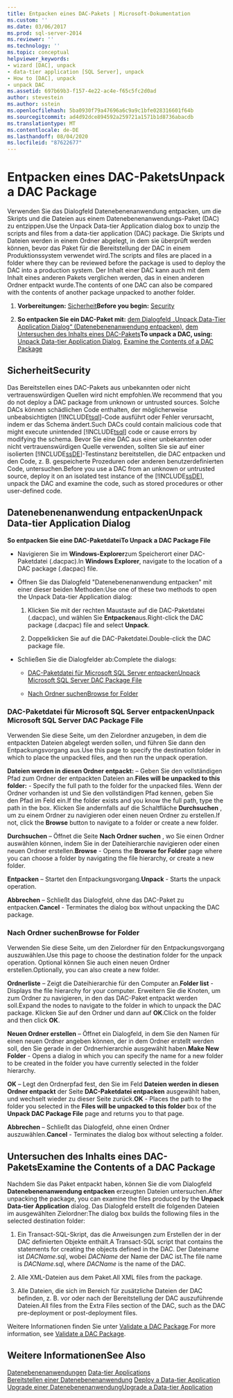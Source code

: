 ```yaml
---
title: Entpacken eines DAC-Pakets | Microsoft-Dokumentation
ms.custom: ''
ms.date: 03/06/2017
ms.prod: sql-server-2014
ms.reviewer: ''
ms.technology: ''
ms.topic: conceptual
helpviewer_keywords:
- wizard [DAC], unpack
- data-tier application [SQL Server], unpack
- How to [DAC], unpack
- unpack DAC
ms.assetid: 697b69b3-f157-4e22-ac4e-f65c5fc2d0ad
author: stevestein
ms.author: sstein
ms.openlocfilehash: 5ba0930f79a47696a6c9a9c1bfe028316601f64b
ms.sourcegitcommit: ad4d92dce894592a259721a1571b1d8736abacdb
ms.translationtype: MT
ms.contentlocale: de-DE
ms.lasthandoff: 08/04/2020
ms.locfileid: "87622677"
---
```

# <a name="unpack-a-dac-package"></a><span data-ttu-id="d121c-102">Entpacken eines DAC-Pakets</span><span class="sxs-lookup"><span data-stu-id="d121c-102">Unpack a DAC Package</span></span>
  <span data-ttu-id="d121c-103">Verwenden Sie das Dialogfeld Datenebenenanwendung entpacken, um die Skripts und die Dateien aus einem Datenebenenanwendungs-Paket (DAC) zu entzippen.</span><span class="sxs-lookup"><span data-stu-id="d121c-103">Use the Unpack Data-tier Application dialog box to unzip the scripts and files from a data-tier application (DAC) package.</span></span> <span data-ttu-id="d121c-104">Die Skripts und Dateien werden in einem Ordner abgelegt, in dem sie überprüft werden können, bevor das Paket für die Bereitstellung der DAC in einem Produktionssystem verwendet wird.</span><span class="sxs-lookup"><span data-stu-id="d121c-104">The scripts and files are placed in a folder where they can be reviewed before the package is used to deploy the DAC into a production system.</span></span> <span data-ttu-id="d121c-105">Der Inhalt einer DAC kann auch mit dem Inhalt eines anderen Pakets verglichen werden, das in einen anderen Ordner entpackt wurde.</span><span class="sxs-lookup"><span data-stu-id="d121c-105">The contents of one DAC can also be compared with the contents of another package unpacked to another folder.</span></span>  
  
1.  <span data-ttu-id="d121c-106">**Vorbereitungen:**  [Sicherheit](#Security)</span><span class="sxs-lookup"><span data-stu-id="d121c-106">**Before you begin:**  [Security](#Security)</span></span>  
  
2.  <span data-ttu-id="d121c-107">**So entpacken Sie ein DAC-Paket mit:**  [dem Dialogfeld „Unpack Data-Tier Application Dialog“ (Datenebenenanwendung entpacken)](#UnpackDACDial), [dem Untersuchen des Inhalts eines DAC-Pakets](#ExamDACPack)</span><span class="sxs-lookup"><span data-stu-id="d121c-107">**To unpack a DAC, using:**  [Unpack Data-tier Application Dialog](#UnpackDACDial), [Examine the Contents of a DAC Package](#ExamDACPack)</span></span>  
  
##  <a name="security"></a><a name="Security"></a> <span data-ttu-id="d121c-108">Sicherheit</span><span class="sxs-lookup"><span data-stu-id="d121c-108">Security</span></span>  
 <span data-ttu-id="d121c-109">Das Bereitstellen eines DAC-Pakets aus unbekannten oder nicht vertrauenswürdigen Quellen wird nicht empfohlen.</span><span class="sxs-lookup"><span data-stu-id="d121c-109">We recommend that you do not deploy a DAC package from unknown or untrusted sources.</span></span> <span data-ttu-id="d121c-110">Solche DACs können schädlichen Code enthalten, der möglicherweise unbeabsichtigten [!INCLUDE[tsql](../../includes/tsql-md.md)]-Code ausführt oder Fehler verursacht, indem er das Schema ändert.</span><span class="sxs-lookup"><span data-stu-id="d121c-110">Such DACs could contain malicious code that might execute unintended [!INCLUDE[tsql](../../includes/tsql-md.md)] code or cause errors by modifying the schema.</span></span> <span data-ttu-id="d121c-111">Bevor Sie eine DAC aus einer unbekannten oder nicht vertrauenswürdigen Quelle verwenden, sollten Sie sie auf einer isolierten [!INCLUDE[ssDE](../../includes/ssde-md.md)]-Testinstanz bereitstellen, die DAC entpacken und den Code, z. B. gespeicherte Prozeduren oder anderen benutzerdefinierten Code, untersuchen.</span><span class="sxs-lookup"><span data-stu-id="d121c-111">Before you use a DAC from an unknown or untrusted source, deploy it on an isolated test instance of the [!INCLUDE[ssDE](../../includes/ssde-md.md)], unpack the DAC and examine the code, such as stored procedures or other user-defined code.</span></span>  
  
##  <a name="unpack-data-tier-application-dialog"></a><a name="UnpackDACDial"></a> <span data-ttu-id="d121c-112">Datenebenenanwendung entpacken</span><span class="sxs-lookup"><span data-stu-id="d121c-112">Unpack Data-tier Application Dialog</span></span>  
 <span data-ttu-id="d121c-113">**So entpacken Sie eine DAC-Paketdatei**</span><span class="sxs-lookup"><span data-stu-id="d121c-113">**To Unpack a DAC Package File**</span></span>  
  
-   <span data-ttu-id="d121c-114">Navigieren Sie im **Windows-Explorer**zum Speicherort einer DAC-Paketdatei (.dacpac).</span><span class="sxs-lookup"><span data-stu-id="d121c-114">In **Windows Explorer**, navigate to the location of a DAC package (.dacpac) file.</span></span>  
  
-   <span data-ttu-id="d121c-115">Öffnen Sie das Dialogfeld "Datenebenenanwendung entpacken" mit einer dieser beiden Methoden:</span><span class="sxs-lookup"><span data-stu-id="d121c-115">Use one of these two methods to open the Unpack Data-tier Application dialog:</span></span>  
  
    1.  <span data-ttu-id="d121c-116">Klicken Sie mit der rechten Maustaste auf die DAC-Paketdatei (.dacpac), und wählen Sie **Entpacken**aus.</span><span class="sxs-lookup"><span data-stu-id="d121c-116">Right-click the DAC package (.dacpac) file and select **Unpack**.</span></span>  
  
    2.  <span data-ttu-id="d121c-117">Doppelklicken Sie auf die DAC-Paketdatei.</span><span class="sxs-lookup"><span data-stu-id="d121c-117">Double-click the DAC package file.</span></span>  
  
-   <span data-ttu-id="d121c-118">Schließen Sie die Dialogfelder ab:</span><span class="sxs-lookup"><span data-stu-id="d121c-118">Complete the dialogs:</span></span>  
  
    -   [<span data-ttu-id="d121c-119">DAC-Paketdatei für Microsoft SQL Server entpacken</span><span class="sxs-lookup"><span data-stu-id="d121c-119">Unpack Microsoft SQL Server DAC Package File</span></span>](#Unpack)  
  
    -   [<span data-ttu-id="d121c-120">Nach Ordner suchen</span><span class="sxs-lookup"><span data-stu-id="d121c-120">Browse for Folder</span></span>](#Browse)  
  
###  <a name="unpack-microsoft-sql-server-dac-package-file"></a><a name="Unpack"></a> <span data-ttu-id="d121c-121">DAC-Paketdatei für Microsoft SQL Server entpacken</span><span class="sxs-lookup"><span data-stu-id="d121c-121">Unpack Microsoft SQL Server DAC Package File</span></span>  
 <span data-ttu-id="d121c-122">Verwenden Sie diese Seite, um den Zielordner anzugeben, in dem die entpackten Dateien abgelegt werden sollen, und führen Sie dann den Entpackungsvorgang aus.</span><span class="sxs-lookup"><span data-stu-id="d121c-122">Use this page to specify the destination folder in which to place the unpacked files, and then run the unpack operation.</span></span>  
  
 <span data-ttu-id="d121c-123">**Dateien werden in diesen Ordner entpackt:** – Geben Sie den vollständigen Pfad zum Ordner der entpackten Dateien an.</span><span class="sxs-lookup"><span data-stu-id="d121c-123">**Files will be unpacked to this folder:** - Specify the full path to the folder for the unpacked files.</span></span> <span data-ttu-id="d121c-124">Wenn der Ordner vorhanden ist und Sie den vollständigen Pfad kennen, geben Sie den Pfad im Feld ein.</span><span class="sxs-lookup"><span data-stu-id="d121c-124">If the folder exists and you know the full path, type the path in the box.</span></span> <span data-ttu-id="d121c-125">Klicken Sie andernfalls auf die Schaltfläche **Durchsuchen** , um zu einem Ordner zu navigieren oder einen neuen Ordner zu erstellen.</span><span class="sxs-lookup"><span data-stu-id="d121c-125">If not, click the **Browse** button to navigate to a folder or create a new folder.</span></span>  
  
 <span data-ttu-id="d121c-126">**Durchsuchen** – Öffnet die Seite **Nach Ordner suchen** , wo Sie einen Ordner auswählen können, indem Sie in der Dateihierarchie navigieren oder einen neuen Ordner erstellen.</span><span class="sxs-lookup"><span data-stu-id="d121c-126">**Browse** - Opens the **Browse for Folder** page where you can choose a folder by navigating the file hierarchy, or create a new folder.</span></span>  
  
 <span data-ttu-id="d121c-127">**Entpacken** – Startet den Entpackungsvorgang.</span><span class="sxs-lookup"><span data-stu-id="d121c-127">**Unpack** - Starts the unpack operation.</span></span>  
  
 <span data-ttu-id="d121c-128">**Abbrechen** – Schließt das Dialogfeld, ohne das DAC-Paket zu entpacken.</span><span class="sxs-lookup"><span data-stu-id="d121c-128">**Cancel** - Terminates the dialog box without unpacking the DAC package.</span></span>  
  
###  <a name="browse-for-folder"></a><a name="Browse"></a> <span data-ttu-id="d121c-129">Nach Ordner suchen</span><span class="sxs-lookup"><span data-stu-id="d121c-129">Browse for Folder</span></span>  
 <span data-ttu-id="d121c-130">Verwenden Sie diese Seite, um den Zielordner für den Entpackungsvorgang auszuwählen.</span><span class="sxs-lookup"><span data-stu-id="d121c-130">Use this page to choose the destination folder for the unpack operation.</span></span> <span data-ttu-id="d121c-131">Optional können Sie auch einen neuen Ordner erstellen.</span><span class="sxs-lookup"><span data-stu-id="d121c-131">Optionally, you can also create a new folder.</span></span>  
  
 <span data-ttu-id="d121c-132">**Ordnerliste** – Zeigt die Dateihierarchie für den Computer an.</span><span class="sxs-lookup"><span data-stu-id="d121c-132">**Folder list** - Displays the file hierarchy for your computer.</span></span> <span data-ttu-id="d121c-133">Erweitern Sie die Knoten, um zum Ordner zu navigieren, in den das DAC-Paket entpackt werden soll.</span><span class="sxs-lookup"><span data-stu-id="d121c-133">Expand the nodes to navigate to the folder in which to unpack the DAC package.</span></span> <span data-ttu-id="d121c-134">Klicken Sie auf den Ordner und dann auf **OK**.</span><span class="sxs-lookup"><span data-stu-id="d121c-134">Click on the folder and then click **OK**.</span></span>  
  
 <span data-ttu-id="d121c-135">**Neuen Ordner erstellen** – Öffnet ein Dialogfeld, in dem Sie den Namen für einen neuen Ordner angeben können, der in dem Ordner erstellt werden soll, den Sie gerade in der Ordnerhierarchie ausgewählt haben.</span><span class="sxs-lookup"><span data-stu-id="d121c-135">**Make New Folder** - Opens a dialog in which you can specify the name for a new folder to be created in the folder you have currently selected in the folder hierarchy.</span></span>  
  
 <span data-ttu-id="d121c-136">**OK** – Legt den Ordnerpfad fest, den Sie im Feld **Dateien werden in diesen Ordner entpackt** der Seite **DAC-Paketdatei entpacken** ausgewählt haben, und wechselt wieder zu dieser Seite zurück.</span><span class="sxs-lookup"><span data-stu-id="d121c-136">**OK** - Places the path to the folder you selected in the **Files will be unpacked to this folder** box of the **Unpack DAC Package File** page and returns you to that page.</span></span>  
  
 <span data-ttu-id="d121c-137">**Abbrechen** – Schließt das Dialogfeld, ohne einen Ordner auszuwählen.</span><span class="sxs-lookup"><span data-stu-id="d121c-137">**Cancel** - Terminates the dialog box without selecting a folder.</span></span>  
  
##  <a name="examine-the-contents-of-a-dac-package"></a><a name="ExamDACPack"></a> <span data-ttu-id="d121c-138">Untersuchen des Inhalts eines DAC-Pakets</span><span class="sxs-lookup"><span data-stu-id="d121c-138">Examine the Contents of a DAC Package</span></span>  
 <span data-ttu-id="d121c-139">Nachdem Sie das Paket entpackt haben, können Sie die vom Dialogfeld **Datenebenenanwendung entpacken** erzeugten Dateien untersuchen.</span><span class="sxs-lookup"><span data-stu-id="d121c-139">After unpacking the package, you can examine the files produced by the **Unpack Data-tier Application** dialog.</span></span> <span data-ttu-id="d121c-140">Das Dialogfeld erstellt die folgenden Dateien im ausgewählten Zielordner:</span><span class="sxs-lookup"><span data-stu-id="d121c-140">The dialog box builds the following files in the selected destination folder:</span></span>  
  
1.  <span data-ttu-id="d121c-141">Ein Transact-SQL-Skript, das die Anweisungen zum Erstellen der in der DAC definierten Objekte enthält.</span><span class="sxs-lookup"><span data-stu-id="d121c-141">A Transact-SQL script that contains the statements for creating the objects defined in the DAC.</span></span> <span data-ttu-id="d121c-142">Der Dateiname ist *DACName*.sql, wobei *DACName* der Name der DAC ist.</span><span class="sxs-lookup"><span data-stu-id="d121c-142">The file name is *DACName*.sql, where *DACName* is the name of the DAC.</span></span>  
  
2.  <span data-ttu-id="d121c-143">Alle XML-Dateien aus dem Paket.</span><span class="sxs-lookup"><span data-stu-id="d121c-143">All XML files from the package.</span></span>  
  
3.  <span data-ttu-id="d121c-144">Alle Dateien, die sich im Bereich für zusätzliche Dateien der DAC befinden, z. B. vor oder nach der Bereitstellung der DAC auszuführende Dateien.</span><span class="sxs-lookup"><span data-stu-id="d121c-144">All files from the Extra Files section of the DAC, such as the DAC pre-deployment or post-deployment files.</span></span>  
  
 <span data-ttu-id="d121c-145">Weitere Informationen finden Sie unter [Validate a DAC Package](validate-a-dac-package.md).</span><span class="sxs-lookup"><span data-stu-id="d121c-145">For more information, see [Validate a DAC Package](validate-a-dac-package.md).</span></span>  
  
## <a name="see-also"></a><span data-ttu-id="d121c-146">Weitere Informationen</span><span class="sxs-lookup"><span data-stu-id="d121c-146">See Also</span></span>  
 <span data-ttu-id="d121c-147">[Datenebenenanwendungen](data-tier-applications.md) </span><span class="sxs-lookup"><span data-stu-id="d121c-147">[Data-tier Applications](data-tier-applications.md) </span></span>  
 <span data-ttu-id="d121c-148">[Bereitstellen einer Datenebenenanwendung](deploy-a-data-tier-application.md) </span><span class="sxs-lookup"><span data-stu-id="d121c-148">[Deploy a Data-tier Application](deploy-a-data-tier-application.md) </span></span>  
 [<span data-ttu-id="d121c-149">Upgrade einer Datenebenenanwendung</span><span class="sxs-lookup"><span data-stu-id="d121c-149">Upgrade a Data-tier Application</span></span>](upgrade-a-data-tier-application.md)  
  
  
